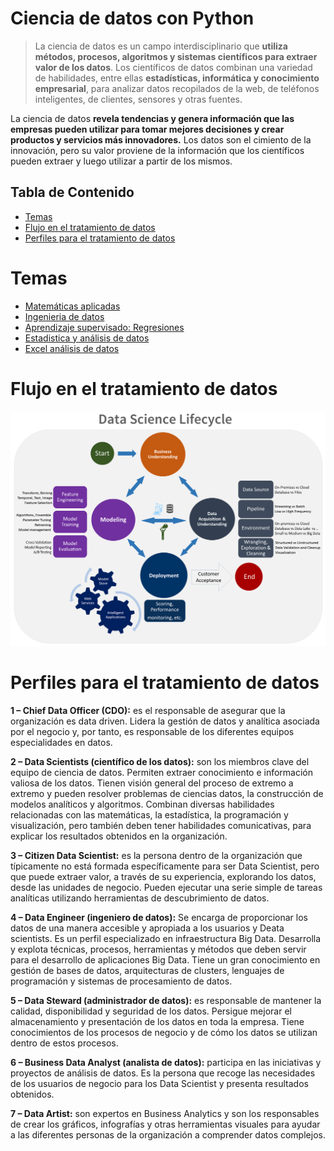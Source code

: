 
# Ciencia de datos con Python <!-- omit in toc -->

> La ciencia de datos es un campo interdisciplinario que **utiliza métodos, procesos, algoritmos y sistemas científicos para extraer valor de los datos**. Los científicos de datos combinan una variedad de habilidades, entre ellas **estadísticas, informática y conocimiento empresarial**, para analizar datos recopilados de la web, de teléfonos inteligentes, de clientes, sensores y otras fuentes.

La ciencia de datos **revela tendencias y genera información que las empresas pueden utilizar para tomar mejores decisiones y crear productos y servicios más innovadores.** Los datos son el cimiento de la innovación, pero su valor proviene de la información que los científicos pueden extraer y luego utilizar a partir de los mismos.

## Tabla de Contenido<!-- omit in toc -->
- [Temas](#temas)
- [Flujo en el tratamiento de datos](#flujo-en-el-tratamiento-de-datos)
- [Perfiles para el tratamiento de datos](#perfiles-para-el-tratamiento-de-datos)

# Temas

* [Matemáticas aplicadas](/learn/DataScience/Matematicas%20Aplicadas)
* [Ingenieria de datos](/learn/DataScience/Ingenieria%20de%20datos)
* [Aprendizaje supervisado: Regresiones](/learn/DataScience/Regresiones)
* [Estadistica y análisis de datos](/learn/DataScience/StatsAndDataAnalysis)
* [Excel análisis de datos](/learn/DataScience/Excel)

# Flujo en el tratamiento de datos

<div align="center">
  <img src="img/dataScience.png">
</div>

# Perfiles para el tratamiento de datos

**1 – Chief Data Officer (CDO):** es el responsable de asegurar que la organización es data driven. Lidera la gestión de datos y analítica asociada por el negocio y, por tanto, es responsable de los diferentes equipos especialidades en datos.

**2 – Data Scientists (científico de los datos):** son los miembros clave del equipo de ciencia de datos. Permiten extraer conocimiento e información valiosa de los datos. Tienen visión general del proceso de extremo a extremo y pueden resolver problemas de ciencias datos, la construcción de modelos analíticos y algoritmos. Combinan diversas habilidades relacionadas con las matemáticas, la estadística, la programación y visualización, pero también deben tener habilidades comunicativas, para explicar los resultados obtenidos en la organización.

**3 – Citizen Data Scientist:** es la persona dentro de la organización que típicamente no está formada específicamente para ser Data Scientist, pero que puede extraer valor, a través de su experiencia, explorando los datos, desde las unidades de negocio. Pueden ejecutar una serie simple de tareas analíticas utilizando herramientas de descubrimiento de datos.

**4 – Data Engineer (ingeniero de datos):** Se encarga de proporcionar los datos de una manera accesible y apropiada a los usuarios y Deata scientists. Es un perfil especializado en infraestructura Big Data. Desarrolla y explota técnicas, procesos, herramientas y métodos que deben servir para el desarrollo de aplicaciones Big Data. Tiene un gran conocimiento en gestión de bases de datos, arquitecturas de clusters, lenguajes de programación y sistemas de procesamiento de datos.

**5 – Data Steward (administrador de datos):** es responsable de mantener la calidad, disponibilidad y seguridad de los datos. Persigue mejorar el almacenamiento y presentación de los datos en toda la empresa. Tiene conocimientos de los procesos de negocio y de cómo los datos se utilizan dentro de estos procesos.

**6 – Business Data Analyst (analista de datos):** participa en las iniciativas y proyectos de análisis de datos. Es la persona que recoge las necesidades de los usuarios de negocio para los Data Scientist y presenta resultados obtenidos.

**7 – Data Artist:** son expertos en Business Analytics y son los responsables de crear los gráficos, infografías y otras herramientas visuales para ayudar a las diferentes personas de la organización a comprender datos complejos.